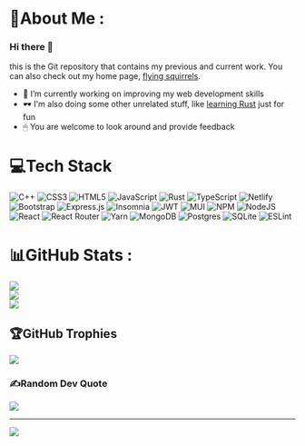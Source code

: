 # 💫About Me :
### Hi there 👋

this is the Git repository that contains my previous and current work. You can also check out my home page, [flying squirrels](https://flyingsquirrels.de). 

- 🔭 I’m currently working on improving my web development skills
- 🕶 I'm also doing some other unrelated stuff, like [learning Rust](https://github.com/Jagholin/vulc_window) just for fun
- 🖱 You are welcome to look around and provide feedback

# 💻Tech Stack
![C++](https://img.shields.io/badge/c++-%2300599C.svg?style=flat&logo=c%2B%2B&logoColor=white) ![CSS3](https://img.shields.io/badge/css3-%231572B6.svg?style=flat&logo=css3&logoColor=white) ![HTML5](https://img.shields.io/badge/html5-%23E34F26.svg?style=flat&logo=html5&logoColor=white) ![JavaScript](https://img.shields.io/badge/javascript-%23323330.svg?style=flat&logo=javascript&logoColor=%23F7DF1E) ![Rust](https://img.shields.io/badge/rust-%23000000.svg?style=flat&logo=rust&logoColor=white) ![TypeScript](https://img.shields.io/badge/typescript-%23007ACC.svg?style=flat&logo=typescript&logoColor=white) ![Netlify](https://img.shields.io/badge/netlify-%23000000.svg?style=flat&logo=netlify&logoColor=#00C7B7) ![Bootstrap](https://img.shields.io/badge/bootstrap-%23563D7C.svg?style=flat&logo=bootstrap&logoColor=white) ![Express.js](https://img.shields.io/badge/express.js-%23404d59.svg?style=flat&logo=express&logoColor=%2361DAFB) ![Insomnia](https://img.shields.io/badge/Insomnia-black?style=flat&logo=insomnia&logoColor=5849BE) ![JWT](https://img.shields.io/badge/JWT-black?style=flat&logo=JSON%20web%20tokens) ![MUI](https://img.shields.io/badge/MUI-%230081CB.svg?style=flat&logo=material-ui&logoColor=white) ![NPM](https://img.shields.io/badge/NPM-%23000000.svg?style=flat&logo=npm&logoColor=white) ![NodeJS](https://img.shields.io/badge/node.js-6DA55F?style=flat&logo=node.js&logoColor=white) ![React](https://img.shields.io/badge/react-%2320232a.svg?style=flat&logo=react&logoColor=%2361DAFB) ![React Router](https://img.shields.io/badge/React_Router-CA4245?style=flat&logo=react-router&logoColor=white) ![Yarn](https://img.shields.io/badge/yarn-%232C8EBB.svg?style=flat&logo=yarn&logoColor=white) ![MongoDB](https://img.shields.io/badge/MongoDB-%234ea94b.svg?style=flat&logo=mongodb&logoColor=white) ![Postgres](https://img.shields.io/badge/postgres-%23316192.svg?style=flat&logo=postgresql&logoColor=white) ![SQLite](https://img.shields.io/badge/sqlite-%2307405e.svg?style=flat&logo=sqlite&logoColor=white) ![ESLint](https://img.shields.io/badge/ESLint-4B3263?style=flat&logo=eslint&logoColor=white)
# 📊GitHub Stats :
![](https://github-readme-stats.vercel.app/api?username=Jagholin&theme=tokyonight&hide_border=false&include_all_commits=true&count_private=false)<br/>
![](https://github-readme-streak-stats.herokuapp.com/?user=Jagholin&theme=tokyonight&hide_border=false)<br/>
![](https://github-readme-stats.vercel.app/api/top-langs/?username=Jagholin&theme=tokyonight&hide_border=false&include_all_commits=true&count_private=false&layout=compact)

## 🏆GitHub Trophies
![](https://github-trophies.vercel.app/?username=Jagholin&theme=tokyonight&no-frame=false&no-bg=false&margin-w=4)

### ✍️Random Dev Quote
![](https://quotes-github-readme.vercel.app/api?type=horizontal&theme=tokyonight)

---
[![](https://visitcount.itsvg.in/api?id=Jagholin&icon=0&color=0)](https://visitcount.itsvg.in)
